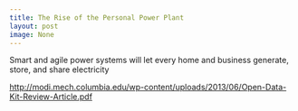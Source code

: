 ```yaml
---
title: The Rise of the Personal Power Plant
layout: post
image: None
---
```


Smart and agile power systems will let every home and business generate, store, and share electricity
       
http://modi.mech.columbia.edu/wp-content/uploads/2013/06/Open-Data-Kit-Review-Article.pdf
